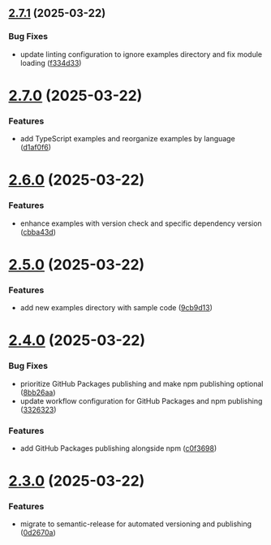 ## [2.7.1](https://github.com/aashari/nodejs-geocoding/compare/v2.7.0...v2.7.1) (2025-03-22)


### Bug Fixes

* update linting configuration to ignore examples directory and fix module loading ([f334d33](https://github.com/aashari/nodejs-geocoding/commit/f334d337eeb728aac958d1bfa7d0bd83c3343ba9))

# [2.7.0](https://github.com/aashari/nodejs-geocoding/compare/v2.6.0...v2.7.0) (2025-03-22)


### Features

* add TypeScript examples and reorganize examples by language ([d1af0f6](https://github.com/aashari/nodejs-geocoding/commit/d1af0f6257a5e78a4dbc2b66dbc51ade875f742b))

# [2.6.0](https://github.com/aashari/nodejs-geocoding/compare/v2.5.0...v2.6.0) (2025-03-22)


### Features

* enhance examples with version check and specific dependency version ([cbba43d](https://github.com/aashari/nodejs-geocoding/commit/cbba43d300f4e00fbe9c08c986832742bd5b8bdf))

# [2.5.0](https://github.com/aashari/nodejs-geocoding/compare/v2.4.0...v2.5.0) (2025-03-22)


### Features

* add new examples directory with sample code ([9cb9d13](https://github.com/aashari/nodejs-geocoding/commit/9cb9d13cea7fe44bc05ff62c59d856eb93e25e40))

# [2.4.0](https://github.com/aashari/nodejs-geocoding/compare/v2.3.0...v2.4.0) (2025-03-22)


### Bug Fixes

* prioritize GitHub Packages publishing and make npm publishing optional ([8bb26aa](https://github.com/aashari/nodejs-geocoding/commit/8bb26aa8fa4c7f441ea8a9352fc686f3a577b8a9))
* update workflow configuration for GitHub Packages and npm publishing ([3326323](https://github.com/aashari/nodejs-geocoding/commit/33263231e714a328d5ca67f84935e8672bc7c2d1))


### Features

* add GitHub Packages publishing alongside npm ([c0f3698](https://github.com/aashari/nodejs-geocoding/commit/c0f36987ffc7255938a782781fa8fd7be179bc1e))

# [2.3.0](https://github.com/aashari/nodejs-geocoding/compare/v2.2.2...v2.3.0) (2025-03-22)


### Features

* migrate to semantic-release for automated versioning and publishing ([0d2670a](https://github.com/aashari/nodejs-geocoding/commit/0d2670a59223b76e30148020cf49a8bb53daa9f7))
